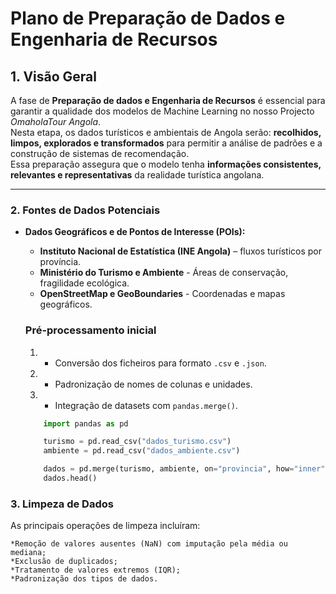 # Plano de Preparação de Dados e Engenharia de Recursos

## 1. Visão Geral
A fase de **Preparação de dados e Engenharia de Recursos** é essencial para garantir a qualidade dos modelos de Machine Learning no nosso Projecto *OmaholaTour Angola*.  
Nesta etapa, os dados turísticos e ambientais de Angola serão: **recolhidos, limpos, explorados e transformados** para permitir a análise de padrões e a construção de sistemas de recomendação.  
Essa preparação assegura que o modelo tenha **informações consistentes, relevantes e representativas** da realidade turística angolana.

---

### 2. Fontes de Dados Potenciais

* **Dados Geográficos e de Pontos de Interesse (POIs):**
    * **Instituto Nacional de Estatística (INE Angola)** – fluxos turísticos por província.
    * **Ministério do Turismo e Ambiente** - Áreas de conservação, fragilidade ecológica.
    * **OpenStreetMap e GeoBoundaries** - Coordenadas e mapas geográficos.

    ### Pré-processamento inicial
    1. * Conversão dos ficheiros para formato `.csv` e `.json`.  
    2. * Padronização de nomes de colunas e unidades.  
    3. * Integração de datasets com `pandas.merge()`.

    ```python
        import pandas as pd

        turismo = pd.read_csv("dados_turismo.csv")
        ambiente = pd.read_csv("dados_ambiente.csv")

        dados = pd.merge(turismo, ambiente, on="provincia", how="inner")
        dados.head()

### 3. Limpeza de Dados 
As principais operações de limpeza incluíram:

    *Remoção de valores ausentes (NaN) com imputação pela média ou mediana;
    *Exclusão de duplicados;
    *Tratamento de valores extremos (IQR);
    *Padronização dos tipos de dados.
